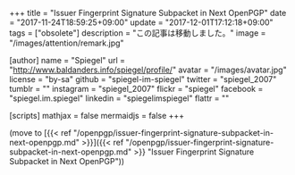 +++
title = "Issuer Fingerprint Signature Subpacket in Next OpenPGP"
date =  "2017-11-24T18:59:25+09:00"
update =  "2017-12-01T17:12:18+09:00"
tags = ["obsolete"]
description = "この記事は移動しました。"
image = "/images/attention/remark.jpg"

[author]
  name      = "Spiegel"
  url       = "http://www.baldanders.info/spiegel/profile/"
  avatar    = "/images/avatar.jpg"
  license   = "by-sa"
  github    = "spiegel-im-spiegel"
  twitter   = "spiegel_2007"
  tumblr    = ""
  instagram = "spiegel_2007"
  flickr    = "spiegel"
  facebook  = "spiegel.im.spiegel"
  linkedin  = "spiegelimspiegel"
  flattr    = ""

[scripts]
  mathjax = false
  mermaidjs = false
+++

(move to [{{< ref "/openpgp/issuer-fingerprint-signature-subpacket-in-next-openpgp.md" >}}]({{< ref "/openpgp/issuer-fingerprint-signature-subpacket-in-next-openpgp.md" >}} "Issuer Fingerprint Signature Subpacket in Next OpenPGP"))
